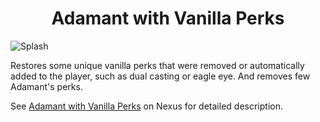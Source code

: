 <h1 align="center">
Adamant with Vanilla Perks

</h1>

![Splash](https://staticdelivery.nexusmods.com/mods/1704/images/headers/70630_1656799560.jpg)

Restores some unique vanilla perks that were removed or automatically added to the player, such as dual casting or eagle eye. And removes few Adamant's perks.

See [Adamant with Vanilla Perks](https://www.nexusmods.com/skyrimspecialedition/mods/70630) on Nexus for detailed description.
